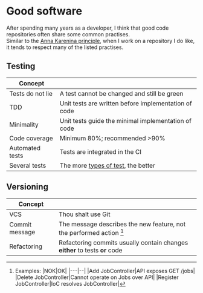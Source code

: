 # Good software
After spending many years as a developer, I think that good code repositories often share some common practises.<br />
Similar to the [Anna Karenina principle](https://en.wikipedia.org/wiki/Anna_Karenina_principle), when I work on a repository I do like, it tends to respect many of the listed practises.



## Testing
|Concept| |
|-------|-|
|Tests do not lie|A test cannot be changed and still be green|
|TDD|Unit tests are written before implementation of code|
|Minimality|Unit tests guide the minimal implementation of code|
|Code coverage|Minimum 80%; recommended >90%|
|Automated tests|Tests are integrated in the CI|
|Several tests|The more [types of test](https://en.wikipedia.org/wiki/Software_testing), the better|

## Versioning
|Concept| |
|-------|-|
|VCS|Thou shalt use Git|
|Commit message|The message describes the new feature, not the performed action [^message]|
|Refactoring|Refactoring commits usually contain changes **either** to tests **or** code|



[^message]: Examples:
    |NOK|OK|
    |---|--|
    |Add JobController|API exposes GET /jobs|
    |Delete JobController|Cannot operate on Jobs over API|
    |Register JobController|IoC resolves JobController|